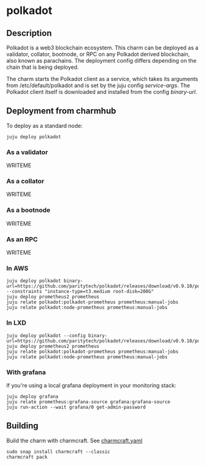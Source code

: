 # polkadot

## Description

Polkadot is a web3 blockchain ecosystem. This charm can be deployed as a validator, collator, bootnode, or RPC on any Polkadot derived blockchain, also known as parachains. The deployment config differs depending on the chain that is being deployed.

The charm starts the Polkadot client as a service, which takes its arguments from /etc/default/polkadot and is set by the juju config *service-args*. The Polkadot client itself is downloaded and installed from the config *binary-url*.

##  Deployment from charmhub

To deploy as a standard node:

    juju deploy polkadot

### As a validator

WRITEME

### As a collator

WRITEME

### As a bootnode

WRITEME

### As an RPC

WRITEME

### In AWS

    juju deploy polkadot binary-url=https://github.com/paritytech/polkadot/releases/download/v0.9.10/polkadot --constraints "instance-type=t3.medium root-disk=200G"
    juju deploy prometheus2 prometheus
    juju relate polkadot:polkadot-prometheus prometheus:manual-jobs
    juju relate polkadot:node-prometheus prometheus:manual-jobs

### In LXD

    juju deploy polkadot --config binary-url=https://github.com/paritytech/polkadot/releases/download/v0.9.10/polkadot
    juju deploy prometheus2 prometheus
    juju relate polkadot:polkadot-prometheus prometheus:manual-jobs
    juju relate polkadot:node-prometheus prometheus:manual-jobs

### With grafana

If you're using a local grafana deployment in your monitoring stack:

    juju deploy grafana
    juju relate prometheus:grafana-source grafana:grafana-source
    juju run-action --wait grafana/0 get-admin-password

## Building

Build the charm with charmcraft. See [charmcraft.yaml](charmcraft.yaml)
    
    sudo snap install charmcraft --classic
    charmcraft pack
